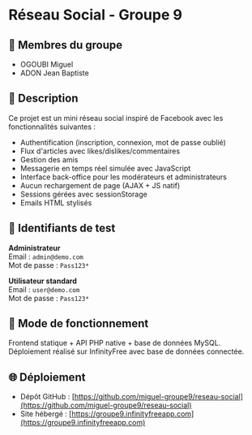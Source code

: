 # Réseau Social - Groupe 9

## 👥 Membres du groupe
- OGOUBI Miguel
- ADON Jean Baptiste

## 🧾 Description
Ce projet est un mini réseau social inspiré de Facebook avec les fonctionnalités suivantes :
- Authentification (inscription, connexion, mot de passe oublié)
- Flux d'articles avec likes/dislikes/commentaires
- Gestion des amis
- Messagerie en temps réel simulée avec JavaScript
- Interface back-office pour les modérateurs et administrateurs
- Aucun rechargement de page (AJAX + JS natif)
- Sessions gérées avec sessionStorage
- Emails HTML stylisés

## 🔐 Identifiants de test

**Administrateur**  
Email : `admin@demo.com`  
Mot de passe : `Pass123*`

**Utilisateur standard**  
Email : `user@demo.com`  
Mot de passe : `Pass123*`

## 🧪 Mode de fonctionnement
Frontend statique + API PHP native + base de données MySQL.  
Déploiement réalisé sur InfinityFree avec base de données connectée.

## 🌐 Déploiement
- Dépôt GitHub : [https://github.com/miguel-groupe9/reseau-social](https://github.com/miguel-groupe9/reseau-social)
- Site hébergé : [https://groupe9.infinityfreeapp.com](https://groupe9.infinityfreeapp.com)
